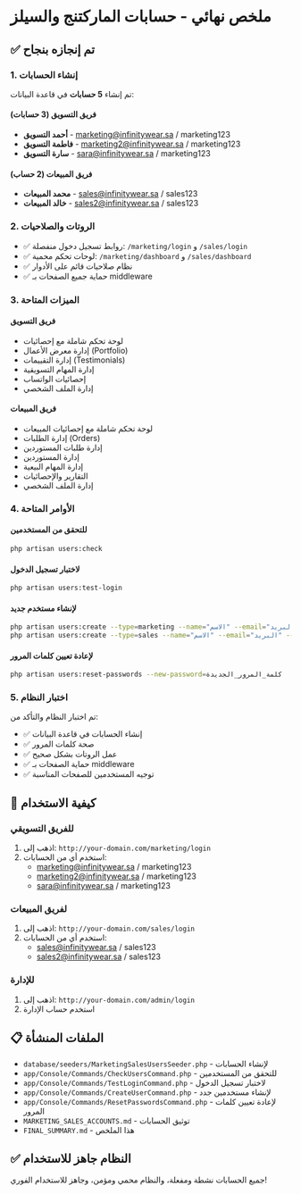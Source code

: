 # ملخص نهائي - حسابات الماركتنج والسيلز

## ✅ تم إنجازه بنجاح

### 1. إنشاء الحسابات
تم إنشاء **5 حسابات** في قاعدة البيانات:

#### فريق التسويق (3 حسابات)
- **أحمد التسويق** - marketing@infinitywear.sa / marketing123
- **فاطمة التسويق** - marketing2@infinitywear.sa / marketing123  
- **سارة التسويق** - sara@infinitywear.sa / marketing123

#### فريق المبيعات (2 حساب)
- **محمد المبيعات** - sales@infinitywear.sa / sales123
- **خالد المبيعات** - sales2@infinitywear.sa / sales123

### 2. الروتات والصلاحيات
- ✅ روابط تسجيل دخول منفصلة: `/marketing/login` و `/sales/login`
- ✅ لوحات تحكم محمية: `/marketing/dashboard` و `/sales/dashboard`
- ✅ نظام صلاحيات قائم على الأدوار
- ✅ حماية جميع الصفحات بـ middleware

### 3. الميزات المتاحة

#### فريق التسويق
- لوحة تحكم شاملة مع إحصائيات
- إدارة معرض الأعمال (Portfolio)
- إدارة التقييمات (Testimonials)
- إدارة المهام التسويقية
- إحصائيات الواتساب
- إدارة الملف الشخصي

#### فريق المبيعات
- لوحة تحكم شاملة مع إحصائيات المبيعات
- إدارة الطلبات (Orders)
- إدارة طلبات المستوردين
- إدارة المستوردين
- إدارة المهام البيعية
- التقارير والإحصائيات
- إدارة الملف الشخصي

### 4. الأوامر المتاحة

#### للتحقق من المستخدمين
```bash
php artisan users:check
```

#### لاختبار تسجيل الدخول
```bash
php artisan users:test-login
```

#### لإنشاء مستخدم جديد
```bash
php artisan users:create --type=marketing --name="الاسم" --email="البريد" --password="كلمة المرور"
php artisan users:create --type=sales --name="الاسم" --email="البريد" --password="كلمة المرور"
```

#### لإعادة تعيين كلمات المرور
```bash
php artisan users:reset-passwords --new-password=كلمة_المرور_الجديدة
```

### 5. اختبار النظام
تم اختبار النظام والتأكد من:
- ✅ إنشاء الحسابات في قاعدة البيانات
- ✅ صحة كلمات المرور
- ✅ عمل الروتات بشكل صحيح
- ✅ حماية الصفحات بـ middleware
- ✅ توجيه المستخدمين للصفحات المناسبة

## 🚀 كيفية الاستخدام

### للفريق التسويقي
1. اذهب إلى: `http://your-domain.com/marketing/login`
2. استخدم أي من الحسابات:
   - marketing@infinitywear.sa / marketing123
   - marketing2@infinitywear.sa / marketing123
   - sara@infinitywear.sa / marketing123

### لفريق المبيعات
1. اذهب إلى: `http://your-domain.com/sales/login`
2. استخدم أي من الحسابات:
   - sales@infinitywear.sa / sales123
   - sales2@infinitywear.sa / sales123

### للإدارة
1. اذهب إلى: `http://your-domain.com/admin/login`
2. استخدم حساب الإدارة

## 📋 الملفات المنشأة
- `database/seeders/MarketingSalesUsersSeeder.php` - لإنشاء الحسابات
- `app/Console/Commands/CheckUsersCommand.php` - للتحقق من المستخدمين
- `app/Console/Commands/TestLoginCommand.php` - لاختبار تسجيل الدخول
- `app/Console/Commands/CreateUserCommand.php` - لإنشاء مستخدمين جدد
- `app/Console/Commands/ResetPasswordsCommand.php` - لإعادة تعيين كلمات المرور
- `MARKETING_SALES_ACCOUNTS.md` - توثيق الحسابات
- `FINAL_SUMMARY.md` - هذا الملخص

## ✅ النظام جاهز للاستخدام
جميع الحسابات نشطة ومفعلة، والنظام محمي ومؤمن، وجاهز للاستخدام الفوري!
